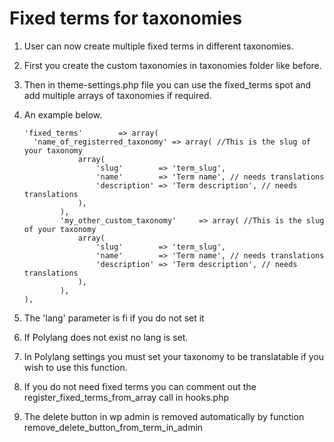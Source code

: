 # Fixed terms for taxonomies

1. User can now create multiple fixed terms in different taxonomies.
2. First you create the custom taxonomies in taxonomies folder like before.
3. Then in theme-settings.php file you can use the fixed_terms spot and add multiple arrays of taxonomies if required.
4. An example below.

    ```
    'fixed_terms'        => array(
   	  'name_of_registerred_taxonomy' => array( //This is the slug of your taxonomy
				array(
					'slug'        => 'term_slug',
					'name'        => 'Term name', // needs translations
					'description' => 'Term description', // needs translations
				),
			),
			'my_other_custom_taxonomy'     => array( //This is the slug of your taxonomy
				array(
					'slug'        => 'term_slug',
					'name'        => 'Term name', // needs translations
					'description' => 'Term description', // needs translations
				),
			),
    ),
    ```
5. The 'lang' parameter is fi if you do not set it
6. If Polylang does not exist no lang is set. 
7. In Polylang settings you must set your taxonomy to be translatable if you wish to use this function.
8. If you do not need fixed terms you can comment out the register_fixed_terms_from_array call in hooks.php
9. The delete button in wp admin is removed automatically by function remove_delete_button_from_term_in_admin
